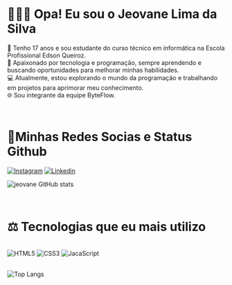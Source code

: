 # 👨🏽‍💻​ Opa! Eu sou o Jeovane Lima da Silva

<p>👋 Tenho 17 anos e sou estudante do curso técnico em informática na Escola Profissional Edson Queiroz. <br>
🚀 Apaixonado por tecnologia e programação, sempre aprendendo e buscando oportunidades para melhorar minhas habilidades.<br>
💻 Atualmente, estou explorando o mundo da programação e trabalhando em projetos para aprimorar meu conhecimento.<br>
🌐 Sou integrante da equipe ByteFlow.</p>
<br>

# 📱​Minhas Redes Socias e Status Github
[![Instagram](https://img.shields.io/badge/Instagram-E4405F?style=for-the-badge&logo=instagram&logoColor=white)](https://www.instagram.com/jeovanee.lima/)
[![Linkedin](https://img.shields.io/badge/LinkedIn-0077B5?style=for-the-badge&logo=linkedin&logoColor=white)](https://www.linkedin.com/in/jeovane-silva-936ba3292/)

![jeovane GitHub stats](https://github-readme-stats.vercel.app/api?username=JeovaneSilva&show_icons=true&theme=dracula)
<br>
<br>
<br>
# ⚖️​ Tecnologias que eu mais utilizo

<div style="display: inline_block"> <br/>
    <img text_align="center" alt= "HTML5" src="https://img.shields.io/badge/HTML5-E34F26?style=for-the-badge&logo=html5&logoColor=white" />
    <img text_align="center" alt= "CSS3" src="https://img.shields.io/badge/CSS3-1572B6?style=for-the-badge&logo=css3&logoColor=white" />
    <img text_align="center" alt= "JacaScript" src="https://img.shields.io/badge/JavaScript-F7DF1E?style=for-the-badge&logo=javascript&logoColor=black" />
</div> <br>

![Top Langs](https://github-readme-stats.vercel.app/api/top-langs/?username=JeovaneSilva&hide_progress=true) <br>


